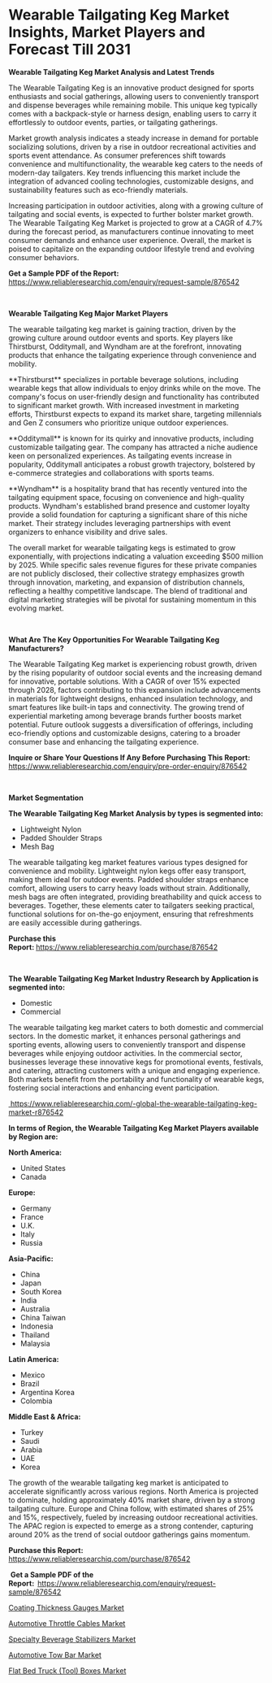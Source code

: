 <p><h1>Wearable Tailgating Keg Market Insights, Market Players and Forecast Till 2031</h1></p><p><strong>Wearable Tailgating Keg Market Analysis and Latest Trends</strong></p>
<p><p>The Wearable Tailgating Keg is an innovative product designed for sports enthusiasts and social gatherings, allowing users to conveniently transport and dispense beverages while remaining mobile. This unique keg typically comes with a backpack-style or harness design, enabling users to carry it effortlessly to outdoor events, parties, or tailgating gatherings. </p><p>Market growth analysis indicates a steady increase in demand for portable socializing solutions, driven by a rise in outdoor recreational activities and sports event attendance. As consumer preferences shift towards convenience and multifunctionality, the wearable keg caters to the needs of modern-day tailgaters. Key trends influencing this market include the integration of advanced cooling technologies, customizable designs, and sustainability features such as eco-friendly materials. </p><p>Increasing participation in outdoor activities, along with a growing culture of tailgating and social events, is expected to further bolster market growth. The Wearable Tailgating Keg Market is projected to grow at a CAGR of 4.7% during the forecast period, as manufacturers continue innovating to meet consumer demands and enhance user experience. Overall, the market is poised to capitalize on the expanding outdoor lifestyle trend and evolving consumer behaviors.</p></p>
<p><strong>Get a Sample PDF of the Report:&nbsp;</strong> <a href="https://www.reliableresearchiq.com/enquiry/request-sample/876542?utm_campaign=1834&utm_medium=2&utm_source=Github&utm_content=ia&utm_term=03122024&utm_id=wearable-tailgating-keg">https://www.reliableresearchiq.com/enquiry/request-sample/876542</a></p>
<p>&nbsp;</p>
<p><strong>Wearable Tailgating Keg Major Market Players</strong></p>
<p><p>The wearable tailgating keg market is gaining traction, driven by the growing culture around outdoor events and sports. Key players like Thirstburst, Odditymall, and Wyndham are at the forefront, innovating products that enhance the tailgating experience through convenience and mobility.</p><p>**Thirstburst** specializes in portable beverage solutions, including wearable kegs that allow individuals to enjoy drinks while on the move. The company's focus on user-friendly design and functionality has contributed to significant market growth. With increased investment in marketing efforts, Thirstburst expects to expand its market share, targeting millennials and Gen Z consumers who prioritize unique outdoor experiences.</p><p>**Odditymall** is known for its quirky and innovative products, including customizable tailgating gear. The company has attracted a niche audience keen on personalized experiences. As tailgating events increase in popularity, Odditymall anticipates a robust growth trajectory, bolstered by e-commerce strategies and collaborations with sports teams.</p><p>**Wyndham** is a hospitality brand that has recently ventured into the tailgating equipment space, focusing on convenience and high-quality products. Wyndham's established brand presence and customer loyalty provide a solid foundation for capturing a significant share of this niche market. Their strategy includes leveraging partnerships with event organizers to enhance visibility and drive sales.</p><p>The overall market for wearable tailgating kegs is estimated to grow exponentially, with projections indicating a valuation exceeding $500 million by 2025. While specific sales revenue figures for these private companies are not publicly disclosed, their collective strategy emphasizes growth through innovation, marketing, and expansion of distribution channels, reflecting a healthy competitive landscape. The blend of traditional and digital marketing strategies will be pivotal for sustaining momentum in this evolving market.</p></p>
<p>&nbsp;</p>
<p><strong>What Are The Key Opportunities For Wearable Tailgating Keg Manufacturers?</strong></p>
<p><p>The Wearable Tailgating Keg market is experiencing robust growth, driven by the rising popularity of outdoor social events and the increasing demand for innovative, portable solutions. With a CAGR of over 15% expected through 2028, factors contributing to this expansion include advancements in materials for lightweight designs, enhanced insulation technology, and smart features like built-in taps and connectivity. The growing trend of experiential marketing among beverage brands further boosts market potential. Future outlook suggests a diversification of offerings, including eco-friendly options and customizable designs, catering to a broader consumer base and enhancing the tailgating experience.</p></p>
<p><strong>Inquire or Share Your Questions If Any Before Purchasing This Report:</strong> <a href="https://www.reliableresearchiq.com/enquiry/pre-order-enquiry/876542?utm_campaign=1834&utm_medium=2&utm_source=Github&utm_content=ia&utm_term=03122024&utm_id=wearable-tailgating-keg">https://www.reliableresearchiq.com/enquiry/pre-order-enquiry/876542</a></p>
<p>&nbsp;</p>
<p><strong>Market Segmentation</strong></p>
<p><strong>The Wearable Tailgating Keg Market Analysis by types is segmented into:</strong></p>
<p><ul><li>Lightweight Nylon</li><li>Padded Shoulder Straps</li><li>Mesh Bag</li></ul></p>
<p><p>The wearable tailgating keg market features various types designed for convenience and mobility. Lightweight nylon kegs offer easy transport, making them ideal for outdoor events. Padded shoulder straps enhance comfort, allowing users to carry heavy loads without strain. Additionally, mesh bags are often integrated, providing breathability and quick access to beverages. Together, these elements cater to tailgaters seeking practical, functional solutions for on-the-go enjoyment, ensuring that refreshments are easily accessible during gatherings.</p></p>
<p><strong>Purchase this Report:&nbsp;</strong><a href="https://www.reliableresearchiq.com/purchase/876542?utm_campaign=1834&utm_medium=2&utm_source=Github&utm_content=ia&utm_term=03122024&utm_id=wearable-tailgating-keg">https://www.reliableresearchiq.com/purchase/876542</a></p>
<p>&nbsp;</p>
<p><strong>The Wearable Tailgating Keg Market Industry Research by Application is segmented into:</strong></p>
<p><ul><li>Domestic</li><li>Commercial</li></ul></p>
<p><p>The wearable tailgating keg market caters to both domestic and commercial sectors. In the domestic market, it enhances personal gatherings and sporting events, allowing users to conveniently transport and dispense beverages while enjoying outdoor activities. In the commercial sector, businesses leverage these innovative kegs for promotional events, festivals, and catering, attracting customers with a unique and engaging experience. Both markets benefit from the portability and functionality of wearable kegs, fostering social interactions and enhancing event participation.</p></p>
<p><a href="https://www.reliableresearchiq.com/-global-the-wearable-tailgating-keg-market-r876542?utm_campaign=1834&utm_medium=2&utm_source=Github&utm_content=ia&utm_term=03122024&utm_id=wearable-tailgating-keg">&nbsp;https://www.reliableresearchiq.com/-global-the-wearable-tailgating-keg-market-r876542</a></p>
<p><strong>In terms of Region, the Wearable Tailgating Keg Market Players available by Region are:</strong></p>
<p>
    <p> <strong> North America: </strong>
        <ul>
            <li>United States</li>
            <li>Canada</li>
        </ul>
        </p> 
    <p> <strong> Europe: </strong>
        <ul>
            <li>Germany</li>
            <li>France</li>
            <li>U.K.</li>
            <li>Italy</li>
            <li>Russia</li>
        </ul>
        </p> 
    <p> <strong> Asia-Pacific: </strong>
        <ul>
            <li>China</li>
            <li>Japan</li>
            <li>South Korea</li>
            <li>India</li>
            <li>Australia</li>
            <li>China Taiwan</li>
            <li>Indonesia</li>
            <li>Thailand</li>
            <li>Malaysia</li>
        </ul>
        </p> 
    <p> <strong> Latin America: </strong>
        <ul>
            <li>Mexico</li>
            <li>Brazil</li>
            <li>Argentina Korea</li>
            <li>Colombia</li>
        </ul>
        </p> 
    <p> <strong> Middle East & Africa: </strong>
        <ul>
            <li>Turkey</li>
            <li>Saudi</li>
            <li>Arabia</li>
            <li>UAE</li>
            <li>Korea</li>
        </ul>
    </p>
    </p>
<p><p>The growth of the wearable tailgating keg market is anticipated to accelerate significantly across various regions. North America is projected to dominate, holding approximately 40% market share, driven by a strong tailgating culture. Europe and China follow, with estimated shares of 25% and 15%, respectively, fueled by increasing outdoor recreational activities. The APAC region is expected to emerge as a strong contender, capturing around 20% as the trend of social outdoor gatherings gains momentum.</p></p>
<p><strong>Purchase this Report: </strong><a href="https://www.reliableresearchiq.com/purchase/876542?utm_campaign=1834&utm_medium=2&utm_source=Github&utm_content=ia&utm_term=03122024&utm_id=wearable-tailgating-keg">https://www.reliableresearchiq.com/purchase/876542</a></p>
<p>&nbsp;<strong>Get a Sample PDF of the Report:&nbsp;&nbsp;</strong><a href="https://www.reliableresearchiq.com/enquiry/request-sample/876542?utm_campaign=1834&utm_medium=2&utm_source=Github&utm_content=ia&utm_term=03122024&utm_id=wearable-tailgating-keg">https://www.reliableresearchiq.com/enquiry/request-sample/876542</a></p>
<p><strong></strong></p>
<p><p><a href="https://issuu.com/reportprime-2/docs/coating-thickness-gauges-market-size-2030.pptx?utm_campaign=1834&utm_medium=2&utm_source=Github&utm_content=ia&utm_term=03122024&utm_id=wearable-tailgating-keg">Coating Thickness Gauges Market</a></p><p><a href="https://www.linkedin.com/pulse/strategic-roadmap-global-automotive-throttle-cables-market-insights-dhvuf?utm_campaign=1834&utm_medium=2&utm_source=Github&utm_content=ia&utm_term=03122024&utm_id=wearable-tailgating-keg">Automotive Throttle Cables Market</a></p><p><a href="https://www.linkedin.com/pulse/specialty-beverage-stabilizers-market-emerging-trends-qllwe?utm_campaign=1834&utm_medium=2&utm_source=Github&utm_content=ia&utm_term=03122024&utm_id=wearable-tailgating-keg">Specialty Beverage Stabilizers Market</a></p><p><a href="https://www.linkedin.com/pulse/automotive-tow-bar-market-strategic-insights-product-evolution-cszof?utm_campaign=1834&utm_medium=2&utm_source=Github&utm_content=ia&utm_term=03122024&utm_id=wearable-tailgating-keg">Automotive Tow Bar Market</a></p><p><a href="https://issuu.com/reportprime-2/docs/flat-bed-truck-tool-boxes-market-size-2030.pptx?utm_campaign=1834&utm_medium=2&utm_source=Github&utm_content=ia&utm_term=03122024&utm_id=wearable-tailgating-keg">Flat Bed Truck (Tool) Boxes Market</a></p></p>